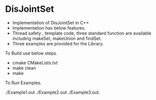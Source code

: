 # DisJointSet

- Implementation of DisJointSet in C++
- Implementation has below features.
- Thread safety , template code, three standard function are available including makeSet, makeUnion and findSet.
- Three examples are provided for the Library.

To Build use below steps.
- cmake CMakeLists.txt
- make clean
- make

To Run Examples.

./Example1.out
./Example2.out
./Example3.out.

